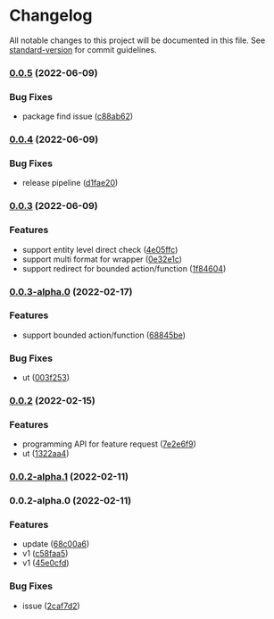 # Changelog

All notable changes to this project will be documented in this file. See [standard-version](https://github.com/conventional-changelog/standard-version) for commit guidelines.

### [0.0.5](https://github.com/Soontao/cds-feature-toggle/compare/v0.0.4...v0.0.5) (2022-06-09)


### Bug Fixes

* package find issue ([c88ab62](https://github.com/Soontao/cds-feature-toggle/commit/c88ab624e4d1696d0c6bc160b22a17b5369dbd81))

### [0.0.4](https://github.com/Soontao/cds-feature-toggle/compare/v0.0.3...v0.0.4) (2022-06-09)


### Bug Fixes

* release pipeline ([d1fae20](https://github.com/Soontao/cds-feature-toggle/commit/d1fae209b2d02ec6b58e600895c5e6b6efbe2d6e))

### [0.0.3](https://github.com/Soontao/cds-feature-toggle/compare/v0.0.3-alpha.0...v0.0.3) (2022-06-09)


### Features

* support entity level direct check ([4e05ffc](https://github.com/Soontao/cds-feature-toggle/commit/4e05ffc68d9208cdb04883342224c63376453bec))
* support multi format for wrapper ([0e32e1c](https://github.com/Soontao/cds-feature-toggle/commit/0e32e1c24edc0748fe0b703edf682f91dc84e582))
* support redirect for bounded action/function ([1f84604](https://github.com/Soontao/cds-feature-toggle/commit/1f846049adc50fd282fe3c181713e11cf35d21c4))

### [0.0.3-alpha.0](https://github.com/Soontao/cds-feature-toggle/compare/v0.0.2...v0.0.3-alpha.0) (2022-02-17)


### Features

* support bounded action/function ([68845be](https://github.com/Soontao/cds-feature-toggle/commit/68845be25849cb8b898cb49ea34e3cedbb7a5ae8))


### Bug Fixes

* ut ([003f253](https://github.com/Soontao/cds-feature-toggle/commit/003f253d6bf0da3ea686b49c4ce5a3f5e8fa8b5c))

### [0.0.2](https://github.com/Soontao/cds-feature-toggle/compare/v0.0.2-alpha.1...v0.0.2) (2022-02-15)


### Features

* programming API for feature request ([7e2e6f9](https://github.com/Soontao/cds-feature-toggle/commit/7e2e6f943b80416eb185bedf87b36b1b7ee73d4d))
* ut ([1322aa4](https://github.com/Soontao/cds-feature-toggle/commit/1322aa41113217631a3efd6d2f2628492c4e0f69))

### [0.0.2-alpha.1](https://github.com/Soontao/cds-feature-toggle/compare/v0.0.2-alpha.0...v0.0.2-alpha.1) (2022-02-11)

### 0.0.2-alpha.0 (2022-02-11)


### Features

* update ([68c00a6](https://github.com/Soontao/cds-feature-toggle/commit/68c00a6c6ed94b52c1cac4b81a4359da06ef1cac))
* v1 ([c58faa5](https://github.com/Soontao/cds-feature-toggle/commit/c58faa5166e74fcfb119bfe8ca49ddc719999f4e))
* v1 ([45e0cfd](https://github.com/Soontao/cds-feature-toggle/commit/45e0cfd2f3aec6dc16a95b28edb1e5b9612a91ee))


### Bug Fixes

* issue ([2caf7d2](https://github.com/Soontao/cds-feature-toggle/commit/2caf7d2ddab370fe3caf917db736f80cf2f08b18))
